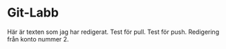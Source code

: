 # Git-Labb
Här är texten som jag har redigerat.
Test för pull.
Test för push.
Redigering från konto nummer 2.
